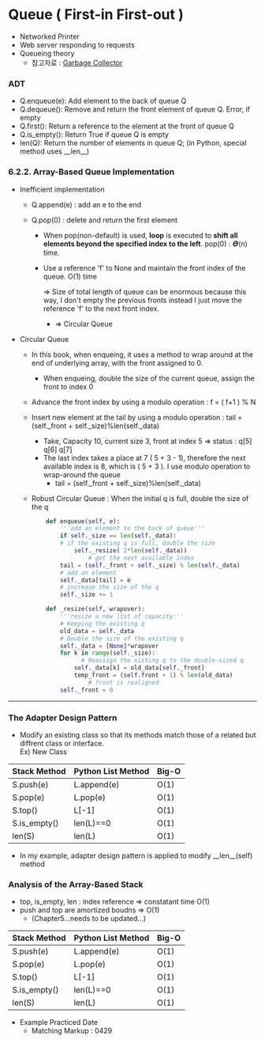 # Queue ( First-in First-out )

- Networked Printer 
- Web server responding to requests 
- Queueing theory 
  - 참고자료 : [Garbage Collector](https://github.com/skyla15/HireMeProject-/blob/master/0_Learning_Python/가비지콜렉터.md)
### ADT
- Q.enqueue(e): Add element to the back of queue Q 
- Q.dequeue(): Remove and return the front element of queue Q. Error, if empty
- Q.first(): Return a reference to the element at the front of queue Q 
- Q.is_empty(): Return True if queue Q is empty 
- len(Q): Return the number of elements in queue Q; (in Python, special method uses \_\_len__)
### 6.2.2. Array-Based Queue Implementation

- Inefficient implementation 
  - Q.append(e) : add an e to the end 

  - Q.pop(0) : delete and return the first element  

    - When pop(non-default) is used, __loop__ is executed to __shift all elements beyond the specified index to the left__. pop(0) : 𝜣(n) time. 

    - Use a reference 'f' to None and maintain the front index of the queue. O(1) time 

      => Size of total length of queue can be enormous because this way, I don't empty the previous fronts instead I just move the reference 'f' to the next front index. 

      - => Circular Queue 

- Circular Queue 

  - In this book, when enqueing, it uses a method to wrap around at the end of underlying array, with the front assigned to 0. 
    
    - When enqueing, double the size of the current queue, assign the front to index 0 
    
  - Advance the front index by using a modulo operation : f = ( f+1 ) % N 
  
  - Insert new element at the tail by using a modulo operation : tail = (self._front + self._size)%len(self._data)
  
    - Take, Capacity 10, current size 3, front at index 5 => status : q[5] q[6] q[7] 
    - The last index takes a place at 7 ( 5 + 3 - 1), therefore the next available index is 8, which is ( 5 + 3 ). I use modulo operation to wrap-around the queue
      - tail = (self._front + self._size)%len(self._data)
  
  - Robust Circular Queue : When the initial q is full, double the size of the q 
  
    ~~~python
        def enqueue(self, e):
            '''add an element to the back of queue'''
            if self._size == len(self._data):    
            # if the existing q is full, double the size  
                self._resize( 2*len(self._data))
    				# get the next available index
            tail = (self._front + self._size) % len(self._data)
            # add an element
            self._data[tail] = e                   
            # increase the size of the q
            self._size += 1                        
    
        def _resize(self, wrapover):
            '''resize a new list of capacity'''
            # Keeping the existing q
            old_data = self._data         
            # Double the size of the existing q
            self._data = [None]*wrapover    
            for k in range(self._size):     
    	          # Reassign the xisting q to the double-sized q
                self._data[k] = old_data[self._front]
                temp_front = (self.front + 1) % len(old_data)         
    				# front is realigned
            self._front = 0                 
    ~~~
  
    

___

### The Adapter Design Pattern
- Modify an existing class so that its methods match those of a related but diffrent class or interface.  
Ex) New Class

Stack Method|Python List Method|Big-O|
----------|----------|-----------| 
S.push(e) |L.append(e)|O(1)|
S.pop(e) |L.pop(e)|O(1)|
S.top() |L\[-1\] |O(1)|
S.is_empty() |len(L)==0|O(1)|
len(S)|len(L)|O(1)|

- In my example, adapter design pattern is applied to modify \_\_len\_\_(self) method

### Analysis of the Array-Based Stack 
- top, is_empty, len : index reference => constatant time O(1)
- push and top are amortized boudns => O(1) 
    - (Chapter5...needs to be updated...)
    
Stack Method|Python List Method|Big-O|
----------|----------|-----------| 
S.push(e) |L.append(e)|O(1)|
S.pop(e) |L.pop(e)|O(1)|
S.top() |L\[-1\] |O(1)|
S.is_empty() |len(L)==0|O(1)|
len(S)|len(L)|O(1)|


- Example Practiced Date
    - Matching Markup : 0429 







